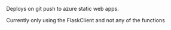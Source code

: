 Deploys on git push to azure static web apps.

Currently only using the FlaskClient and not any of the functions